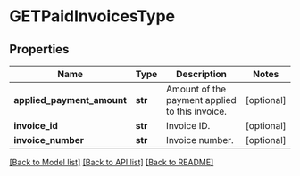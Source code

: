 # GETPaidInvoicesType

## Properties
Name | Type | Description | Notes
------------ | ------------- | ------------- | -------------
**applied_payment_amount** | **str** | Amount of the payment applied to this invoice.  | [optional] 
**invoice_id** | **str** | Invoice ID.  | [optional] 
**invoice_number** | **str** | Invoice number.  | [optional] 

[[Back to Model list]](../README.md#documentation-for-models) [[Back to API list]](../README.md#documentation-for-api-endpoints) [[Back to README]](../README.md)


